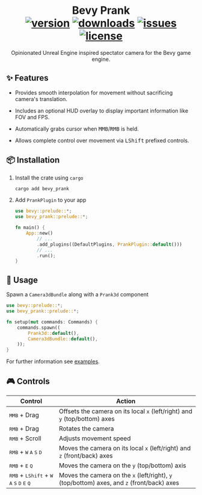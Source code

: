 <div align="center">
    <h1>
        Bevy Prank
        <br />
        <a href="https://crates.io/crates/bevy_prank"><img alt="version" src="https://img.shields.io/crates/v/bevy_prank" /></a>
        <a href="https://crates.io/crates/bevy_prank"><img alt="downloads" src="https://img.shields.io/crates/d/bevy_prank" /></a>
        <a href="https://github.com/utilyre/bevy_prank/issues"><img alt="issues" src="https://img.shields.io/github/issues/utilyre/bevy_prank" /></a>
        <a href="https://github.com/utilyre/bevy_prank/blob/main/LICENSE"><img alt="license" src="https://img.shields.io/github/license/utilyre/bevy_prank" /></a>
    </h1>
    <p>
        Opinionated Unreal Engine inspired spectator camera for the Bevy game engine.
    </p>
</div>

## ✨ Features

- Provides smooth interpolation for movement without sacrificing camera's translation.

- Includes an optional HUD overlay to display important information like FOV and FPS.

- Automatically grabs cursor when <kbd>MMB</kbd>/<kbd>RMB</kbd> is held.

- Allows complete control over movement via <kbd>LShift</kbd> prefixed controls.

## 📦 Installation

1.  Install the crate using `cargo`

    ```bash
    cargo add bevy_prank
    ```

2.  Add `PrankPlugin` to your app

    ```rust
    use bevy::prelude::*;
    use bevy_prank::prelude::*;

    fn main() {
        App::new()
            // ...
            .add_plugins((DefaultPlugins, PrankPlugin::default()))
            // ...
            .run();
    }
    ```

## 🚀 Usage

Spawn a `Camera3dBundle` along with a `Prank3d` component

```rust
use bevy::prelude::*;
use bevy_prank::prelude::*;

fn setup(mut commands: Commands) {
    commands.spawn((
        Prank3d::default(),
        Camera3dBundle::default(),
    ));
}
```

For further information see [examples][examples].

## 🎮 Controls

| Control                                                                                                            | Action                                                                                     |
| ------------------------------------------------------------------------------------------------------------------ | ------------------------------------------------------------------------------------------ |
| <kbd>MMB</kbd> + Drag                                                                                              | Offsets the camera on its local `x` (left/right) and `y` (top/bottom) axes                 |
| <kbd>RMB</kbd> + Drag                                                                                              | Rotates the camera                                                                         |
| <kbd>RMB</kbd> + Scroll                                                                                            | Adjusts movement speed                                                                     |
| <kbd>RMB</kbd> + <kbd>W</kbd> <kbd>A</kbd> <kbd>S</kbd> <kbd>D</kbd>                                               | Moves the camera on its local `x` (left/right) and `z` (front/back) axes                   |
| <kbd>RMB</kbd> + <kbd>E</kbd> <kbd>Q</kbd>                                                                         | Moves the camera on the `y` (top/bottom) axis                                              |
| <kbd>RMB</kbd> + <kbd>LShift</kbd> + <kbd>W</kbd> <kbd>A</kbd> <kbd>S</kbd> <kbd>D</kbd> <kbd>E</kbd> <kbd>Q</kbd> | Moves the camera on the `x` (left/right), `y` (top/bottom) axes, and `z` (front/back) axes |

[examples]: https://github.com/utilyre/bevy_prank/tree/main/examples
